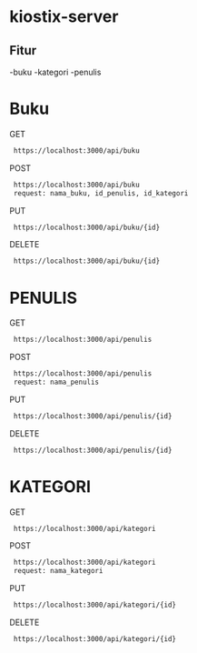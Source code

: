# kiostix-server

## Fitur 
-buku
-kategori
-penulis

# Buku
GET
```bash
 https://localhost:3000/api/buku
```
POST
```bash
 https://localhost:3000/api/buku
 request: nama_buku, id_penulis, id_kategori
```

PUT
```bash
 https://localhost:3000/api/buku/{id}
```
DELETE
```bash
 https://localhost:3000/api/buku/{id}
```

# PENULIS
GET
```bash
 https://localhost:3000/api/penulis
```
POST
```bash
 https://localhost:3000/api/penulis
 request: nama_penulis
```
PUT
```bash
 https://localhost:3000/api/penulis/{id}
```
DELETE
```bash
 https://localhost:3000/api/penulis/{id}
```

# KATEGORI
GET
```bash
 https://localhost:3000/api/kategori
```
POST
```bash
 https://localhost:3000/api/kategori
 request: nama_kategori
```
PUT
```bash
 https://localhost:3000/api/kategori/{id}
```
DELETE
```bash
 https://localhost:3000/api/kategori/{id}
```
